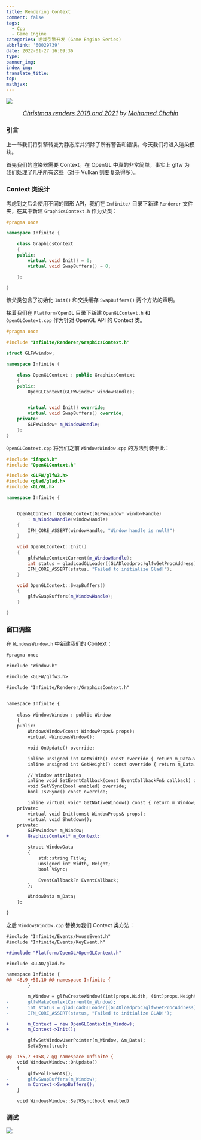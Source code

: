 ```yaml
---
title: Rendering Context
comment: false
tags:
  - Cpp
  - Game Engine
categories: 游戏引擎开发 (Game Engine Series)
abbrlink: '60029739'
date: 2022-01-27 16:09:36
type:
banner_img:
index_img:
translate_title:
top:
mathjax:
---
```


![](https://cdn.jsdelivr.net/gh/Yousazoe/picgo-repo/img/GE19.png)

<div align=center>
  <font size="3">
    <i>
      <a href="https://www.behance.net/gallery/133788203/Christmas-renders-2018-and-2021">Christmas renders 2018 and 2021</a> by 
      <a href="https://www.behance.net/MChahin">Mohamed Chahin</a>
    </i>
  </font>
</div>

### 引言

上一节我们将引擎转变为静态库并消除了所有警告和错误。今天我们将进入渲染模块。

<!--more-->





首先我们的渲染器需要 Context。在 OpenGL 中真的非常简单，事实上 glfw 为我们处理了几乎所有这些（对于 Vulkan 则要复杂得多）。



### Context 类设计

考虑到之后会使用不同的图形 API，我们在 `Infinite/` 目录下新建 `Renderer` 文件夹，在其中新建 `GraphicsContext.h` 作为父类：

```c++
#pragma once

namespace Infinite {

	class GraphicsContext
	{
	public:
		virtual void Init() = 0;
		virtual void SwapBuffers() = 0;

	};

}
```



该父类包含了初始化 `Init()` 和交换缓存 `SwapBuffers()` 两个方法的声明。



接着我们在 `Platform/OpenGL` 目录下新建 `OpenGLContext.h` 和 `OpenGLContext.cpp` 作为针对 OpenGL API 的 Context 类。

```c++
#pragma once

#include "Infinite/Renderer/GraphicsContext.h"

struct GLFWwindow;

namespace Infinite {

	class OpenGLContext : public GraphicsContext
	{
	public:
		OpenGLContext(GLFWwindow* windowHandle);


		virtual void Init() override;
		virtual void SwapBuffers() override;
	private:
		GLFWwindow* m_WindowHandle;
	};
}
```





`OpenGLContext.cpp` 将我们之前 `WindowsWindow.cpp` 的方法封装于此：

```c++
#include "ifnpch.h"
#include "OpenGLContext.h"

#include <GLFW/glfw3.h>
#include <glad/glad.h>
#include <GL/GL.h>

namespace Infinite {


	OpenGLContext::OpenGLContext(GLFWwindow* windowHandle)
		: m_WindowHandle(windowHandle)
	{
		IFN_CORE_ASSERT(windowHandle, "Window handle is null!")
	}

	void OpenGLContext::Init()
	{
		glfwMakeContextCurrent(m_WindowHandle);
		int status = gladLoadGLLoader((GLADloadproc)glfwGetProcAddress);
		IFN_CORE_ASSERT(status, "Failed to initialize Glad!");
	}

	void OpenGLContext::SwapBuffers()
	{
		glfwSwapBuffers(m_WindowHandle);
	}

}
```











### 窗口调整

在 `WindowsWindow.h` 中新建我们的 Context：

```diff
#pragma once

#include "Window.h"

#include <GLFW/glfw3.h>

#include "Infinite/Renderer/GraphicsContext.h"


namespace Infinite {
	
	class WindowsWindow : public Window
	{
	public:
		WindowsWindow(const WindowProps& props);
		virtual ~WindowsWindow();

		void OnUpdate() override;

		inline unsigned int GetWidth() const override { return m_Data.Width; }
		inline unsigned int GetHeight() const override { return m_Data.Height; }

		// Window attributes
		inline void SetEventCallback(const EventCallbackFn& callback) override { m_Data.EventCallback = callback; }
		void SetVSync(bool enabled) override;
		bool IsVSync() const override;

		inline virtual void* GetNativeWindow() const { return m_Window; }
	private:
		virtual void Init(const WindowProps& props);
		virtual void Shutdown();
	private:
		GLFWwindow* m_Window;
+		GraphicsContext* m_Context;

		struct WindowData
		{
			std::string Title;
			unsigned int Width, Height;
			bool VSync;

			EventCallbackFn EventCallback;
		};

		WindowData m_Data;
	};

}
```







之后 `WindowsWindow.cpp` 替换为我们 Context 类方法：

```diff
#include "Infinite/Events/MouseEvent.h"
#include "Infinite/Events/KeyEvent.h"

+#include "Platform/OpenGL/OpenGLContext.h"

#include <GLAD/glad.h>

namespace Infinite {
@@ -48,9 +50,10 @@ namespace Infinite {
		}

		m_Window = glfwCreateWindow((int)props.Width, (int)props.Height, m_Data.Title.c_str(), nullptr, nullptr);
-		glfwMakeContextCurrent(m_Window);
-		int status = gladLoadGLLoader((GLADloadproc)glfwGetProcAddress);
-		IFN_CORE_ASSERT(status, "Failed to initialize GLAD!");

+		m_Context = new OpenGLContext(m_Window);
+		m_Context->Init();

		glfwSetWindowUserPointer(m_Window, &m_Data);
		SetVSync(true);

@@ -155,7 +158,7 @@ namespace Infinite {
	void WindowsWindow::OnUpdate()
	{
		glfwPollEvents();
-		glfwSwapBuffers(m_Window);
+		m_Context->SwapBuffers();
	}

	void WindowsWindow::SetVSync(bool enabled)

```





### 调试

![](https://cdn.jsdelivr.net/gh/Yousazoe/picgo-repo/img/_cgi-bin_mmwebwx-bin_webwxgetmsgimg__&MsgID=3391630900813484368&skey=@crypt_ea61667d_72325e1e1f15c0fd51ba69e3f2fa8213&mmweb_appid=wx_webfilehelper.jpeg)

